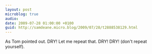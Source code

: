 ```yaml
---
layout: post
microblog: true
audio: 
date: 2009-07-28 01:00:00 +0100
guid: http://samdeane.micro.blog/2009/07/28/t2888538129.html
---
```

As Tom pointed out. DRY! Let me repeat that. DRY! DRY! (don't repeat yourself).
